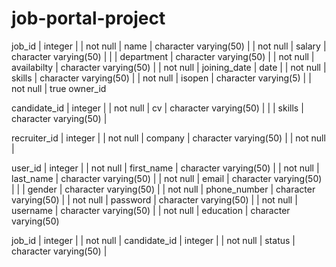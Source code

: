 # job-portal-project


job_id       | integer               |           | not null | 
 name         | character varying(50) |           | not null | 
 salary       | character varying(50) |           |          | 
 department   | character varying(50) |           | not null | 
 availabilty  | character varying(50) |           | not null | 
 joining_date | date                  |           | not null | 
 skills       | character varying(50) |           | not null | 
 isopen       | character varying(5)  |           | not null | true
 owner_id   

candidate_id | integer               |           | not null | 
 cv           | character varying(50) |           |          | 
 skills       | character varying(50) | 


 recruiter_id | integer               |           | not null | 
 company      | character varying(50) |           | not null |

 user_id      | integer               |           | not null | 
 first_name   | character varying(50) |           | not null | 
 last_name    | character varying(50) |           | not null | 
 email        | character varying(50) |           |          | 
 gender       | character varying(50) |           | not null | 
 phone_number | character varying(50) |           | not null | 
 password     | character varying(50) |           | not null | 
 username     | character varying(50) |           | not null | 
 education    | character varying(50)

 job_id       | integer               |           | not null | 
 candidate_id | integer               |           | not null | 
 status       | character varying(50) |  